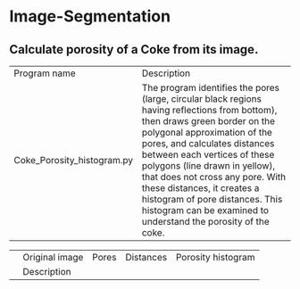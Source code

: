 # Image-Segmentation

## Calculate porosity of a Coke from its image.

<table>
  <tr>
    <td>Program name</td>
    <td>Description</td>
  </tr>
  <tr>
    <td>Coke_Porosity_histogram.py</td>
    <td>The program identifies the pores (large, circular black regions having reflections from bottom), then draws green border on the polygonal approximation of the pores, and calculates distances between each vertices of these polygons (line drawn in yellow), that does not cross any pore. With these distances, it creates a histogram of pore distances. This histogram can be examined to understand the porosity of the coke.</td>
  </tr>
</table>

<table>
  <th>
    <td>Original image</td>
    <td>Pores</td>
    <td>Distances</td>
    <td>Porosity histogram</td>
  </th>
  <tr>
    <td><href=https://github.com/Sujata018/Image-Segmentation/blob/main/images/s_0001.tif, height=30, width= 30%></td>
    <td>Description</td>
  </tr>

  
  
</table>

